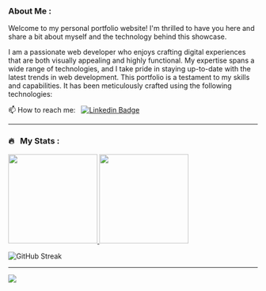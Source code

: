 ### About Me :

Welcome to my personal portfolio website! I'm thrilled to have you here and share a bit about myself and the technology behind this showcase.

I am a passionate web developer who enjoys crafting digital experiences that are both visually appealing and highly functional. My expertise spans a wide range of technologies, and I take pride in staying up-to-date with the latest trends in web development. This portfolio is a testament to my skills and capabilities. It has been meticulously crafted using the following technologies:

📫 How to reach me: &nbsp; [![Linkedin Badge](https://img.shields.io/badge/-adzibilal-blue?style=flat&logo=Linkedin&logoColor=white)](https://www.linkedin.com/in/adzibilal/)

---

### 🔥 &nbsp; My Stats :
<a href="https://github.com/adzibilal">
  <img height="180em" src="https://github-readme-stats-eight-theta.vercel.app/api?username=adzibilal&show_icons=true&theme=nightowl&include_all_commits=true&count_private=true"/>
  <img height="180em" src="https://github-readme-stats-eight-theta.vercel.app/api/top-langs/?username=adzibilal&layout=compact&langs_count=8&theme=radical"/>
</a>

![GitHub Streak](https://nirzak-streak-stats.vercel.app/?user=adzibilal)

---

![](https://komarev.com/ghpvc/?username=adzibilal)
